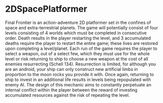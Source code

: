 # 2DSpacePlatformer
Final Frontier is an action-adventure 2D platformer set in the confines of space and extra-terrestrial planets. The game will potentially consist of four levels consisting of 4 worlds which must be completed in consecutive order. Death results in the player restarting the level, and 3 accumulated deaths require the player to restart the entire game; these lives are restored upon completing a level/planet. Each run of the game requires the player to select a weapon, out of a select few, which they must use for the whole level or risk returning to ship to choose a new weapon at the cost of all enemies resurrecting (Schell 134). Resurrection is limited, for although you are an android, your ship can only construct new artificial limbs in proportion to the moon rocks you provide it with. Once again, returning to ship to invest in an additional life results in levels being repopulated with enemy AI. The design of this mechanic aims to constantly perpetuate an internal conflict within the player between the reward of investing accumulated resources against the risk of repeating the level.
